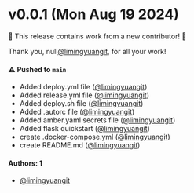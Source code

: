 # v0.0.1 (Mon Aug 19 2024)

:tada: This release contains work from a new contributor! :tada:

Thank you, null[@limingyuangit](https://github.com/limingyuangit), for all your work!

#### ⚠️ Pushed to `main`

- Added deploy.yml file ([@limingyuangit](https://github.com/limingyuangit))
- Added release.yml file ([@limingyuangit](https://github.com/limingyuangit))
- Added deploy.sh file ([@limingyuangit](https://github.com/limingyuangit))
- Added .autorc file ([@limingyuangit](https://github.com/limingyuangit))
- Added amber.yaml secrets file ([@limingyuangit](https://github.com/limingyuangit))
- Added flask quickstart ([@limingyuangit](https://github.com/limingyuangit))
- create .docker-compose.yml ([@limingyuangit](https://github.com/limingyuangit))
- create README.md ([@limingyuangit](https://github.com/limingyuangit))

#### Authors: 1

- [@limingyuangit](https://github.com/limingyuangit)
